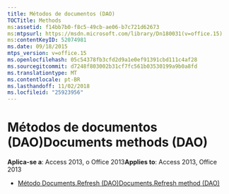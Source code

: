 ```yaml
---
title: Métodos de documentos (DAO)
TOCTitle: Methods
ms:assetid: f14bb7b0-f8c5-49cb-ae06-b7c721d62673
ms:mtpsurl: https://msdn.microsoft.com/library/Dn180031(v=office.15)
ms:contentKeyID: 52074981
ms.date: 09/18/2015
mtps_version: v=office.15
ms.openlocfilehash: 05c54378fb3cfd2d9a1e0ef91391cbd111c4af28
ms.sourcegitcommit: d7248f803002b31cf7fc561b03530199a9b0a8fd
ms.translationtype: MT
ms.contentlocale: pt-BR
ms.lasthandoff: 11/02/2018
ms.locfileid: "25923956"
---
```

# <a name="documents-methods-dao"></a><span data-ttu-id="bb025-102">Métodos de documentos (DAO)</span><span class="sxs-lookup"><span data-stu-id="bb025-102">Documents methods (DAO)</span></span>


<span data-ttu-id="bb025-103">**Aplica-se a**: Access 2013, o Office 2013</span><span class="sxs-lookup"><span data-stu-id="bb025-103">**Applies to**: Access 2013, Office 2013</span></span>



  - [<span data-ttu-id="bb025-104">Método Documents.Refresh (DAO)</span><span class="sxs-lookup"><span data-stu-id="bb025-104">Documents.Refresh method (DAO)</span></span>](documents-refresh-method-dao.md)

